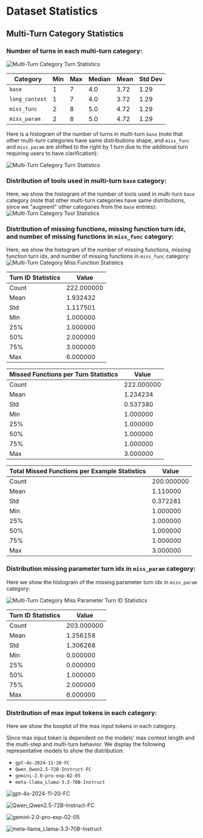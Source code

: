 # Dataset Statistics

## Multi-Turn Category Statistics

### Number of turns in each multi-turn category:

![Multi-Turn Category Turn Statistics](/function-call-leaderboard/assets/multi-turn-turns-statistics.png)


| Category     | Min | Max | Median | Mean | Std Dev |
|--------------|-----|-----|--------|------|---------|
| `base`         | 1   | 7   | 4.0    | 3.72 | 1.29    |
| `long_context` | 1   | 7   | 4.0    | 3.72 | 1.29    |
| `miss_func`    | 2   | 8   | 5.0    | 4.72 | 1.29    |
| `miss_param`   | 2   | 8   | 5.0    | 4.72 | 1.29    |

Here is a histogram of the number of turns in multi-turn `base` (note that other multi-turn categories have same distributions shape, and `miss_func` and `miss_param` are shifted to the right by 1 turn due to the additional turn requiring users to have clarification):

![Multi-Turn Category Turn Statistics](/function-call-leaderboard/assets/multi-turn-base-turn-statistics.png)

### Distribution of tools used in multi-turn `base` category:
Here, we show the histogram of the number of tools used in multi-turn `base` category (note that other multi-turn categories have same distributions, since we "augment" other categories from the `base` entries):
![Multi-Turn Category Tool Statistics](/function-call-leaderboard/assets/multi-turn-tools-distribution.png)

### Distribution of missing functions, missing function turn idx, and number of missing functions in `miss_func` category:
Here, we show the histogram of the number of missing functions, missing function turn idx, and number of missing functions in `miss_func` category:
![Multi-Turn Category Miss Function Statistics](/function-call-leaderboard/assets/multi-turn-miss-function-stats.png)

| Turn ID Statistics | Value |
|-------------------|-------|
| Count | 222.000000 |
| Mean | 1.932432 |
| Std | 1.117501 |
| Min | 1.000000 |
| 25% | 1.000000 |
| 50% | 2.000000 |
| 75% | 3.000000 |
| Max | 6.000000 |

| Missed Functions per Turn Statistics | Value |
|-------------------------------------|-------|
| Count | 222.000000 |
| Mean | 1.234234 |
| Std | 0.537380 |
| Min | 1.000000 |
| 25% | 1.000000 |
| 50% | 1.000000 |
| 75% | 1.000000 |
| Max | 3.000000 |

| Total Missed Functions per Example Statistics | Value |
|---------------------------------------------|-------|
| Count | 200.000000 |
| Mean | 1.110000 |
| Std | 0.372281 |
| Min | 1.000000 |
| 25% | 1.000000 |
| 50% | 1.000000 |
| 75% | 1.000000 |
| Max | 3.000000 |

### Distribution missing parameter turn idx in `miss_param` category:

Here we show the histogram of the missing parameter turn idx in `miss_param` category:

![Multi-Turn Category Miss Parameter Turn ID Statistics](/function-call-leaderboard/assets/multi-turn-miss-param.png)

| Turn ID Statistics | Value |
|-------------------|-------|
| Count | 203.000000 |
| Mean | 1.256158 |
| Std | 1.306268 |
| Min | 0.000000 |
| 25% | 0.000000 |
| 50% | 1.000000 |
| 75% | 2.000000 |
| Max | 6.000000 |

### Distribution of max input tokens in each category:
Here we show the boxplot of the max input tokens in each category.

Since max input token is dependent on the models' max context length and the multi-step and multi-turn behavior. We display the following representative models to show the distribution:

- `gpt-4o-2024-11-20-FC`
- `Qwen_Qwen2.5-72B-Instruct-FC`
- `gemini-2.0-pro-exp-02-05`
- `meta-llama_Llama-3.3-70B-Instruct`

![gpt-4o-2024-11-20-FC](/function-call-leaderboard/assets/max-context-gpt.png)

![Qwen_Qwen2.5-72B-Instruct-FC](/function-call-leaderboard/assets/max-context-qwen.png)

![gemini-2.0-pro-exp-02-05](/function-call-leaderboard/assets/max-context-gemini.png)

![meta-llama_Llama-3.3-70B-Instruct](/function-call-leaderboard/assets/max-context-llama.png)



